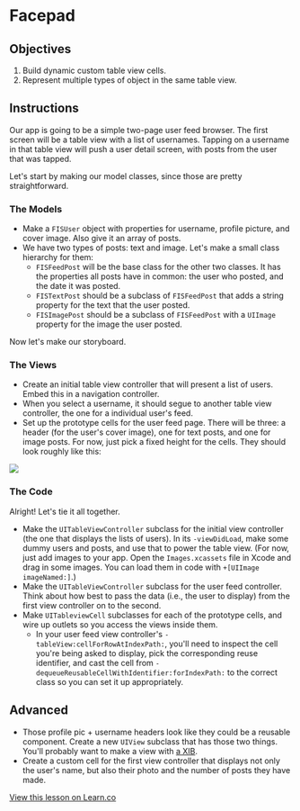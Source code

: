 
# Facepad

## Objectives

1. Build dynamic custom table view cells.
2. Represent multiple types of object in the same table view.

## Instructions

Our app is going to be a simple two-page user feed browser. The first screen will be a table view with a list of usernames. Tapping on a username in that table view will push a user detail screen, with posts from the user that was tapped.

Let's start by making our model classes, since those are pretty straightforward.

### The Models

* Make a `FISUser` object with properties for username, profile picture, and cover image. Also give it an array of posts.
* We have two types of posts: text and image. Let's make a small class hierarchy for them:
    * `FISFeedPost` will be the base class for the other two classes. It has the properties all posts have in common: the user who posted, and the date it was posted.
    * `FISTextPost` should be a subclass of `FISFeedPost` that adds a string property for the text that the user posted.
    * `FISImagePost` should be a subclass of `FISFeedPost` with a `UIImage` property for the image the user posted.


Now let's make our storyboard.

### The Views

* Create an initial table view controller that will present a list of users. Embed this in a navigation controller.
* When you select a username, it should segue to another table view controller, the one for a individual user's feed.
* Set up the prototype cells for the user feed page. There will be three: a header (for the user's cover image), one for text posts, and one for image posts. For now, just pick a fixed height for the cells. They should look roughly like this:

![](http://ironboard-curriculum-content.s3.amazonaws.com/iOS/facepad-image.png)

### The Code

Alright! Let's tie it all together.

* Make the `UITableViewController` subclass for the initial view controller (the one that displays the lists of users). In its `-viewDidLoad`, make some dummy users and posts, and use that to power the table view. (For now, just add images to your app. Open the `Images.xcassets` file in Xcode and drag in some images. You can load them in code with `+[UIImage imageNamed:]`.)
* Make the `UITableViewController` subclass for the user feed controller. Think about how best to pass the data (i.e., the user to display) from the first view controller on to the second.
* Make `UITableviewCell` subclasses for each of the prototype cells, and wire up outlets so you access the views inside them.
    * In your user feed view controller's `-tableView:cellForRowAtIndexPath:`, you'll need to inspect the cell you're being asked to display, pick the corresponding reuse identifier, and cast the cell from `-dequeueReusableCellWithIdentifier:forIndexPath:` to the correct class so you can set it up appropriately.

## Advanced

* Those profile pic + username headers look like they could be a reusable component. Create a new `UIView` subclass that has those two things. You'll probably want to make a view with [a XIB](http://qnoid.com/2013/03/20/How-to-implement-a-reusable-UIView.html).
* Create a custom cell for the first view controller that displays not only the user's name, but also their photo and the number of posts they have made.


<a href='https://learn.co/lessons/facepad' data-visibility='hidden'>View this lesson on Learn.co</a>
